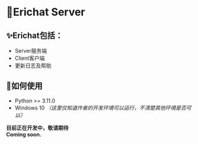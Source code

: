 # 👀Erichat Server

## ✨Erichat包括：  
- Server服务端  
- Client客户端  
- 更新日志及帮助  

## 🤔如何使用  
- Python >= 3.11.0
- Windows 10
*（这里仅知道作者的开发环境可以运行，不清楚其他环境是否可以）*


**目前正在开发中，敬请期待**  
**Coming soon.**
